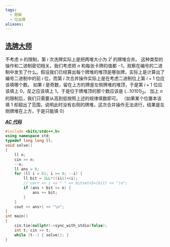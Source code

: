 ```yaml
---
tags:
  - 题解
  - 位运算
aliases:
---
```

## [洗牌大师](https://codeforces.com/gym/579538/problem/D)

不考虑 $n$ 的限制，第 $i$ 次洗牌实际上是把两堆大小为 $2^i$ 的牌堆合并。
这种类型的操作和二进制密切相关。我们考虑把 $n$ 和每张卡牌的值都 $-1$，观察在编号的二进制中发生了什么。假设我们已经算出每个牌堆的堆顶是哪张牌，实际上是计算出了编号二进制中的前 $i$ 位，而第 $i$ 次合并操作实际上是在考虑二进制位上第 $i+1$ 位应该填哪个数。
如果 $i$ 是奇数，留在上方的牌是左侧牌堆的堆顶，于是第 $i+1$ 位应该填上 $0$，反之应该填上 $1$，于是位于牌堆顶的那个数应该是 $(\ldots10101)_2$。
加上 $n$ 的限制后，我们只需要从高到低按照上述的规律填数即可。
（如果某个位置本该填 $1$ 却超出了范围，说明此时没有右侧的牌堆，这次合并操作无法进行，结果是左侧牌堆在上方，于是只能填 $0$）

[***AC 代码***](https://codeforces.com/gym/579538/submission/314719837)

```cpp
#include <bits/stdc++.h>
using namespace std;
typedef long long ll;
void solve()
{
    ll n;
    cin >> n;
    --n;
    ll ans = 0;
    for (ll i = 61; i >= 0; --i) {
        ll bit = 1LL*((i&1)<<i);
        // cerr << i << " " << bitset<5>(bit) << "\n";
        if (ans + bit <= n) {
            ans += bit;
        }
    }
    cout << ans+1 << "\n";
}
int main()
{
    cin.tie(nullptr)->sync_with_stdio(false);
    int t; cin >> t;
    while (t--) { solve(); }
}

```
